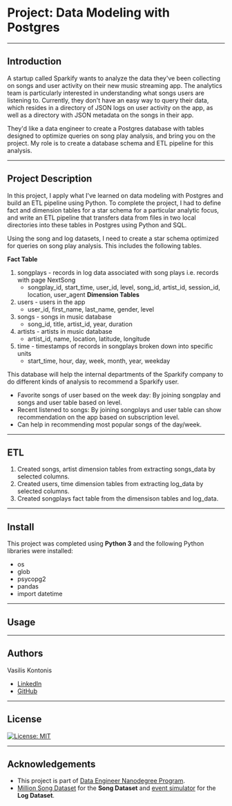 # Project: Data Modeling with Postgres

---

## Introduction

A startup called Sparkify wants to analyze the data they've been collecting on songs and user activity on their new music streaming app. The analytics team is particularly interested in understanding what songs users are listening to. Currently, they don't have an easy way to query their data, which resides in a directory of JSON logs on user activity on the app, as well as a directory with JSON metadata on the songs in their app.

They'd like a data engineer to create a Postgres database with tables designed to optimize queries on song play analysis, and bring you on the project. My role is to create a database schema and ETL pipeline for this analysis.

---

## Project Description

In this project, I apply what I've learned on data modeling with Postgres and build an ETL pipeline using Python. To complete the project, I had to define fact and dimension tables for a star schema for a particular analytic focus, and write an ETL pipeline that transfers data from files in two local directories into these tables in Postgres using Python and SQL.

Using the song and log datasets, I need to create a star schema optimized for queries on song play analysis. This includes the following tables.

**Fact Table**
 1. songplays - records in log data associated with song plays i.e. records with page NextSong
    - songplay_id, start_time, user_id, level, song_id, artist_id, session_id, location, user_agent
**Dimension Tables**
 2. users - users in the app
    - user_id, first_name, last_name, gender, level
 3. songs - songs in music database
    - song_id, title, artist_id, year, duration
 4. artists - artists in music database
    - artist_id, name, location, latitude, longitude
 5. time - timestamps of records in songplays broken down into specific units
    - start_time, hour, day, week, month, year, weekday

This database will help the internal departments of the Sparkify company to do different kinds of analysis to recommend a Sparkify user.

 - Favorite songs of user based on the week day: By joining songplay and songs and user table based on level.
 - Recent listened to songs: By joining songplays and user table can show recommendation on the app based on subscription level.
 - Can help in recommending most popular songs of the day/week.

---

## ETL

 1. Created songs, artist dimension tables from extracting songs_data by selected columns.
 2. Created users, time dimension tables from extracting log_data by selected columns.
 3. Created songplays fact table from the dimensison tables and log_data.

---

## Install

This project was completed using **Python 3** and the following Python libraries were installed:

 - os
 - glob
 - psycopg2
 - pandas
 - import datetime

---

## Usage



---

## Authors

Vasilis Kontonis
 - [LinkedIn](https://www.linkedin.com/in/vasilis-kontonis-baa281b4/)
 - [GitHub](https://github.com/bkontonis)

---

## License
[![License: MIT](https://img.shields.io/badge/License-MIT-yellow.svg)](https://opensource.org/licenses/MIT)

---

## Acknowledgements
* This project is part of [Data Engineer Nanodegree Program](https://www.udacity.com/course/data-engineer-nanodegree--nd027).
* [Million Song Dataset](http://millionsongdataset.com/) for the **Song Dataset** and [event simulator](https://github.com/Interana/eventsim) for the **Log Dataset**.
